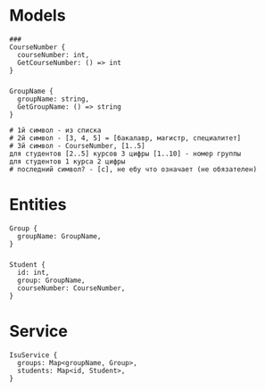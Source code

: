# Models

    ###
    CourseNumber {
      courseNumber: int,
      GetCourseNumber: () => int
    }

###

    GroupName {
      groupName: string,
      GetGroupName: () => string
    }

    # 1й символ - из списка
    # 2й символ - [3, 4, 5] = [бакалавр, магистр, специалитет]
    # 3й символ - CourseNumber, [1..5]
    для студентов [2..5] курсов 3 цифры [1..10] - номер группы
    для студентов 1 курса 2 цифры
    # последний символ? - [c], не ебу что означает (не обязателен)

# Entities

    Group {
      groupName: GroupName,
    }

###

    Student {
      id: int,
      group: GroupName,
      courseNumber: CourseNumber,
    }

# Service

    IsuService {
      groups: Map<groupName, Group>,
      students: Map<id, Student>,
    }
